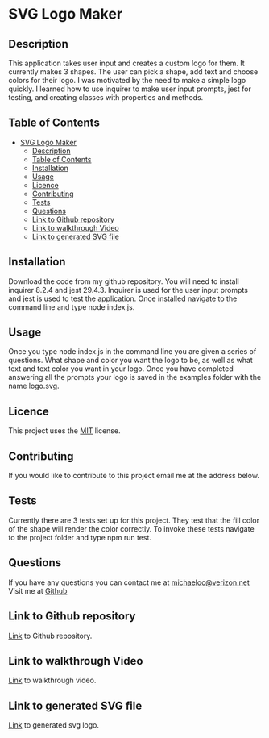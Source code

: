 # SVG Logo Maker

## Description
This application takes user input and creates a custom logo for them. It currently makes 3 shapes. The user can pick a shape, add text and choose colors for their logo.  I was motivated by the need to make a simple logo quickly. I learned how to use inquirer to make user input prompts, jest for testing, and creating classes with properties and methods. 

## Table of Contents
- [SVG Logo Maker](#svg-logo-maker)
  - [Description](#description)
  - [Table of Contents](#table-of-contents)
  - [Installation](#installation)
  - [Usage](#usage)
  - [Licence](#licence)
  - [Contributing](#contributing)
  - [Tests](#tests)
  - [Questions](#questions)
  - [Link to Github repository](#link-to-github-repository)
  - [Link to walkthrough Video](#link-to-walkthrough-video)
  - [Link to generated SVG file](#link-to-generated-svg-file)

## Installation
Download the code from my github repository. You will need to install inquirer 8.2.4 and jest 29.4.3.  Inquirer is used for the user input prompts and jest is used to test the application. Once installed navigate to the command line and type node index.js.
## Usage
Once you type node index.js in the command line you are given a series of questions. What shape and color you want the logo to be, as well as what text and text color you want in your logo. Once you have completed answering all the prompts your logo is saved in the examples folder with the name logo.svg.
## Licence
This project uses the [MIT](https://opensource.org/license/mit/) license.

## Contributing
If you would like to contribute to this project email me at the address below.
## Tests
Currently there are 3 tests set up for this project. They test that the fill color of the shape will render the color correctly.  To invoke these tests navigate to the project folder and type npm run test.
## Questions
If you have any questions you can contact me at [michaeloc@verizon.net](michaeloc@verizon.net)  
Visit me at [Github](https://github.com/michaeloc1)
## Link to Github repository
[Link](https://github.com/michaeloc1/SVGLogoMaker) to Github repository.
## Link to walkthrough Video
[Link](https://www.youtube.com/watch?v=xocnoUSL1DI) to walkthrough video.
## Link to generated SVG file
[Link](./examples/logo.svg) to generated svg logo.